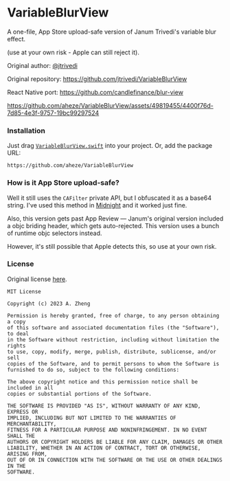 # VariableBlurView

A one-file, App Store upload-safe version of Janum Trivedi's variable blur effect.

(use at your own risk - Apple can still reject it).

Original author: [@jtrivedi](https://github.com/jtrivedi)

Original repository: https://github.com/jtrivedi/VariableBlurView

React Native port: https://github.com/candlefinance/blur-view

https://github.com/aheze/VariableBlurView/assets/49819455/4400f76d-7d85-4e3f-9757-19bc99297524

### Installation

Just drag [`VariableBlurView.swift`](https://github.com/aheze/VariableBlurView/blob/main/Sources/VariableBlurView.swift) into your project. Or, add the package URL:

```
https://github.com/aheze/VariableBlurView
```

### How is it App Store upload-safe?

Well it still uses the `CAFilter` private API, but I obfuscated it as a base64 string. I've used this method in [Midnight](https://midnight.day) and it worked just fine.

Also, this version gets past App Review — Janum's original version included a objc briding header, which gets auto-rejected. This version uses a bunch of runtime objc selectors instead.

However, it's still possible that Apple detects this, so use at your own risk.

### License

Original license [here](https://github.com/jtrivedi/VariableBlurView/blob/main/LICENSE.md).

```
MIT License

Copyright (c) 2023 A. Zheng

Permission is hereby granted, free of charge, to any person obtaining a copy
of this software and associated documentation files (the "Software"), to deal
in the Software without restriction, including without limitation the rights
to use, copy, modify, merge, publish, distribute, sublicense, and/or sell
copies of the Software, and to permit persons to whom the Software is
furnished to do so, subject to the following conditions:

The above copyright notice and this permission notice shall be included in all
copies or substantial portions of the Software.

THE SOFTWARE IS PROVIDED "AS IS", WITHOUT WARRANTY OF ANY KIND, EXPRESS OR
IMPLIED, INCLUDING BUT NOT LIMITED TO THE WARRANTIES OF MERCHANTABILITY,
FITNESS FOR A PARTICULAR PURPOSE AND NONINFRINGEMENT. IN NO EVENT SHALL THE
AUTHORS OR COPYRIGHT HOLDERS BE LIABLE FOR ANY CLAIM, DAMAGES OR OTHER
LIABILITY, WHETHER IN AN ACTION OF CONTRACT, TORT OR OTHERWISE, ARISING FROM,
OUT OF OR IN CONNECTION WITH THE SOFTWARE OR THE USE OR OTHER DEALINGS IN THE
SOFTWARE.
```
